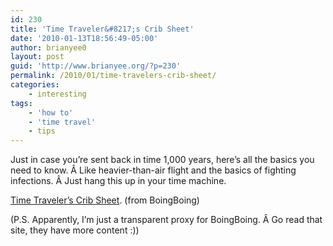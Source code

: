 ```yaml
---
id: 230
title: 'Time Traveler&#8217;s Crib Sheet'
date: '2010-01-13T18:56:49-05:00'
author: brianyee0
layout: post
guid: 'http://www.brianyee.org/?p=230'
permalink: /2010/01/time-travelers-crib-sheet/
categories:
    - interesting
tags:
    - 'how to'
    - 'time travel'
    - tips
---
```


Just in case you’re sent back in time 1,000 years, here’s all the basics you need to know. Â Like heavier-than-air flight and the basics of fighting infections. Â Just hang this up in your time machine.

[Time Traveler’s Crib Sheet](http://www.topatoco.com/merchant.mvc?Screen=PROD&Store_Code=TO&Product_Code=QW-CHEATSHEET-PRINT&Category_Code=QW). (from BoingBoing)

(P.S. Apparently, I’m just a transparent proxy for BoingBoing. Â Go read that site, they have more content :))